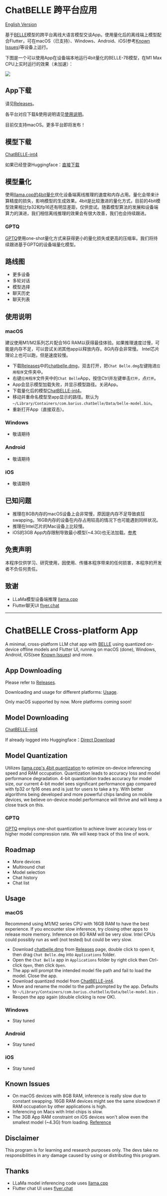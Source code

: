 # ChatBELLE 跨平台应用

[English Version](#ChatBelle-Cross-platform-Native-App)

基于[BELLE](https://github.com/LianjiaTech/BELLE)模型的跨平台离线大语言模型交谈App。使用量化后的离线端上模型配合Flutter，可在macOS（已支持）、Windows、Android、iOS(参考[Known Issues](#known-issues))等设备上运行。

下图是一个可以使用App在设备端本地运行4bit量化的BELLE-7B模型，在M1 Max CPU上实时运行的效果（未加速）：

<img src="./chatbelle-demo.gif"></img>


## App下载
请见[Releases](https://github.com/LianjiaTech/BELLE/releases/tag/v0.95)。

各平台对应下载&使用说明请见[使用说明](#使用说明)。

目前仅支持macOS。更多平台即将发布！


## 模型下载
[ChatBELLE-int4](https://huggingface.co/BelleGroup/ChatBELLE-int4/blob/main/belle-model.bin)

如果已经登录Huggingface：[直接下载](https://huggingface.co/BelleGroup/ChatBELLE-int4/resolve/main/belle-model.bin)


## 模型量化
使用[llama.cpp的4bit量化](https://github.com/ggerganov/llama.cpp)优化设备端离线推理的速度和内存占用。量化会带来计算精度的损失，影响模型的生成效果。4bit是比较激进的量化方式，目前的4bit模型效果相比fp32和fp16还有明显差距，仅供尝试。随着模型算法的发展和设备端算力的演进，我们相信离线推理的效果会有很大改善，我们也会持续跟进。

### GPTQ
[GPTQ](https://github.com/IST-DASLab/gptq)使用one-shot量化方式来获得更小的量化损失或更高的压缩率。我们将持续跟进基于GPTQ的设备端量化模型。


## 路线图
* 更多设备
* 多轮对话
* 模型选择
* 聊天历史
* 聊天列表


## 使用说明

### macOS
建议使用M1/M2系列芯片配合16G RAM以获得最佳体验。如果推理速度过慢，可能是内存不足，可以尝试关闭其他app以释放内存。8G内存会非常慢。
Intel芯片理论上也可以跑，但是速度较慢。

* 下载[Releases](https://github.com/LianjiaTech/BELLE/releases/tag/v0.95)中的[chatbelle.dmg](https://github.com/LianjiaTech/BELLE/releases/download/v0.95/chatbelle.dmg)，双击打开，把`Chat Belle.dmg`左键拖进`应用程序`文件夹中。
* 右键`应用程序`文件夹中的`Chat Belle`App，按住Ctrl并左键单击`打开`，点`打开`。
* App会显示模型加载失败，并显示模型路径。关闭App。
* 下载量化后的模型[ChatBELLE-int4](https://huggingface.co/BelleGroup/ChatBELLE-int4/blob/main/belle-model.bin)。
* 移动并重命名模型至app显示的路径。默认为`~/Library/Containers/com.barius.chatbelle/Data/belle-model.bin`。
* 重新打开App（直接双击）。

### Windows
* 敬请期待

### Android
* 敬请期待

### iOS
* 敬请期待


## 已知问题
* 推理在8GB内存的macOS设备上会非常慢，原因是内存不足导致疯狂swapping。16GB内存的设备在内存占用较高的情况下也可能遇到同样状况。
* 推理在Intel芯片的Mac设备上比较慢。
* iOS的3GB App内存限制导致最小模型(~4.3G)也无法加载。[参考](https://github.com/mikeger/llama-ios)


## 免责声明
本程序仅供学习、研究使用，因使用、传播本程序带来的任何损害，本程序的开发者不负任何责任。


## 致谢
* LLaMa模型设备端推理 [llama.cpp](https://github.com/ggerganov/llama.cpp)
* Flutter聊天UI [flyer.chat](https://github.com/flyerhq/flutter_chat_ui)


***


# ChatBELLE Cross-platform App
A minimal, cross-platform LLM chat app with [BELLE](https://github.com/LianjiaTech/BELLE) using quantized on-device offline models and Flutter UI, running on macOS (done), Windows, Android, iOS(see [Known Issues](#known-issues)) and more.


## App Downloading
Please refer to [Releases](https://github.com/LianjiaTech/BELLE/releases/tag/v0.95).

Downloading and usage for different platforms: [Usage](#Usage).

Only macOS supported by now. More platforms coming soon!


## Model Downloading
[ChatBELLE-int4](https://huggingface.co/BelleGroup/ChatBELLE-int4/blob/main/belle-model.bin)

If already logged into Huggingface：[Direct Download](https://huggingface.co/BelleGroup/ChatBELLE-int4/resolve/main/belle-model.bin)


## Model Quantization
Utilizes [llama.cpp's 4bit quantization](https://github.com/ggerganov/llama.cpp) to optimize on-device inferencing speed and RAM occupation. Quantization leads to accuracy loss and model performance degradation. 4-bit quantization trades accuracy for model size, our current 4-bit model sees significant performance gap compared with fp32 or fp16 ones and is just for users to take a try. With better algorithms being developed and more powerful chips landing on mobile devices, we believe on-device model performance will thrive and will keep a close track on this.

### GPTQ
[GPTQ](https://github.com/IST-DASLab/gptq) employs one-shot quantization to achieve lower accuracy loss or higher model compression rate. We will keep track of this line of work.


## Roadmap
* More devices
* Multiround chat
* Model selection
* Chat history
* Chat list


## Usage

### macOS
Recommend using M1/M2 series CPU with 16GB RAM to have the best experience. If you encounter slow inference, try closing other apps to release more memory. Inference on 8G RAM will be very slow.
Intel CPUs could possibly run as well (not tested) but could be very slow.

* Download [chatbelle.dmg](https://github.com/LianjiaTech/BELLE/releases/download/v0.95/chatbelle.dmg) from [Releases](https://github.com/LianjiaTech/BELLE/releases/tag/v0.95) page, double click to open it, then drag `Chat Belle.dmg` into `Applications` folder.
* Open the `Chat Belle` app in `Applications` folder by right click then Ctrl-click `Open`, then click `Open`.
* The app will prompt the intended model file path and fail to load the model. Close the app.
* Download quantized model from [ChatBELLE-int4](https://huggingface.co/BelleGroup/ChatBELLE-int4/blob/main/belle-model.bin).
* Move and rename the model to the path prompted by the app. Defaults to `~/Library/Containers/com.barius.chatbelle/Data/belle-model.bin` .
* Reopen the app again (double clicking is now OK).

### Windows
* Stay tuned

### Android
* Stay tuned

### iOS
* Stay tuned


## Known Issues
* On macOS devices with 8GB RAM, inference is really slow due to constant swapping. 16GB RAM devices might see the same slowdown if RAM occupation by other applications is high.
* Inferencing on Macs with Intel chips is slow.
* The 3GB App RAM constraint on iOS devices won't allow even the smallest model (~4.3G) from loading. [Reference](https://github.com/mikeger/llama-ios)


## Disclaimer
This program is for learning and research purposes only. The devs take no responsibilities in any damage caused by using or distributing this program.


## Thanks
* LLaMa model inferencing code uses [llama.cpp](https://github.com/ggerganov/llama.cpp)
* Flutter chat UI uses [flyer.chat](https://github.com/flyerhq/flutter_chat_ui)
